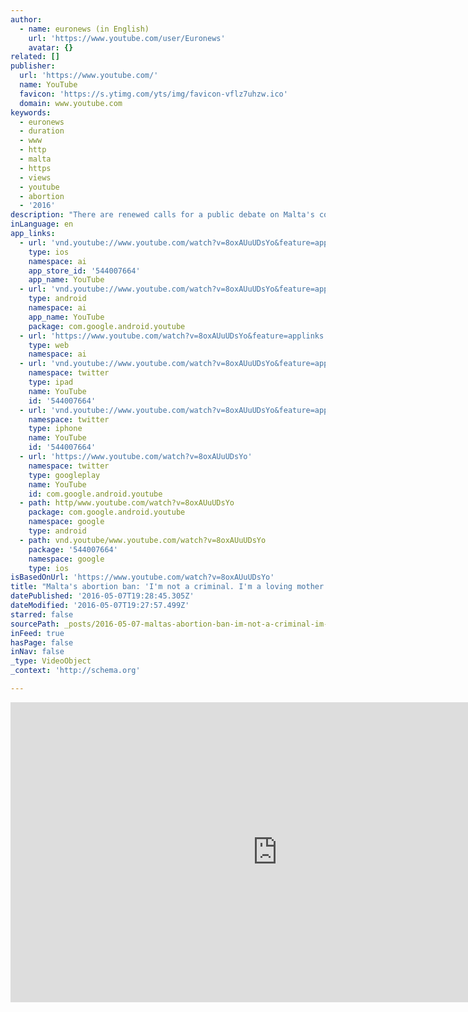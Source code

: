 ```yaml
---
author:
  - name: euronews (in English)
    url: 'https://www.youtube.com/user/Euronews'
    avatar: {}
related: []
publisher:
  url: 'https://www.youtube.com/'
  name: YouTube
  favicon: 'https://s.ytimg.com/yts/img/favicon-vflz7uhzw.ico'
  domain: www.youtube.com
keywords:
  - euronews
  - duration
  - www
  - http
  - malta
  - https
  - views
  - youtube
  - abortion
  - '2016'
description: "There are renewed calls for a public debate on Malta's continuing bans on abortion and the morning after pill. Having an abortion is punishable by up to three years in jail - and those who carry them out can be imprisoned for four years and barred from practising."
inLanguage: en
app_links:
  - url: 'vnd.youtube://www.youtube.com/watch?v=8oxAUuUDsYo&feature=applinks'
    type: ios
    namespace: ai
    app_store_id: '544007664'
    app_name: YouTube
  - url: 'vnd.youtube://www.youtube.com/watch?v=8oxAUuUDsYo&feature=applinks'
    type: android
    namespace: ai
    app_name: YouTube
    package: com.google.android.youtube
  - url: 'https://www.youtube.com/watch?v=8oxAUuUDsYo&feature=applinks'
    type: web
    namespace: ai
  - url: 'vnd.youtube://www.youtube.com/watch?v=8oxAUuUDsYo&feature=applinks'
    namespace: twitter
    type: ipad
    name: YouTube
    id: '544007664'
  - url: 'vnd.youtube://www.youtube.com/watch?v=8oxAUuUDsYo&feature=applinks'
    namespace: twitter
    type: iphone
    name: YouTube
    id: '544007664'
  - url: 'https://www.youtube.com/watch?v=8oxAUuUDsYo'
    namespace: twitter
    type: googleplay
    name: YouTube
    id: com.google.android.youtube
  - path: http/www.youtube.com/watch?v=8oxAUuUDsYo
    package: com.google.android.youtube
    namespace: google
    type: android
  - path: vnd.youtube/www.youtube.com/watch?v=8oxAUuUDsYo
    package: '544007664'
    namespace: google
    type: ios
isBasedOnUrl: 'https://www.youtube.com/watch?v=8oxAUuUDsYo'
title: "Malta's abortion ban: 'I'm not a criminal. I'm a loving mother'"
datePublished: '2016-05-07T19:28:45.305Z'
dateModified: '2016-05-07T19:27:57.499Z'
starred: false
sourcePath: _posts/2016-05-07-maltas-abortion-ban-im-not-a-criminal-im-a-loving-moth.md
inFeed: true
hasPage: false
inNav: false
_type: VideoObject
_context: 'http://schema.org'

---
```

<iframe src="https://cdn.embedly.com/widgets/media.html?src=https%3A%2F%2Fwww.youtube.com%2Fembed%2F8oxAUuUDsYo%3Ffeature%3Doembed&amp;url=https%3A%2F%2Fwww.youtube.com%2Fwatch%3Fv%3D8oxAUuUDsYo&amp;image=https%3A%2F%2Fi.ytimg.com%2Fvi%2F8oxAUuUDsYo%2Fhqdefault.jpg&amp;key=b7d04c9b404c499eba89ee7072e1c4f7&amp;type=text%2Fhtml&amp;schema=youtube" width="854" height="480" scrolling="no" frameborder="0" allowfullscreen="" style=""></iframe>